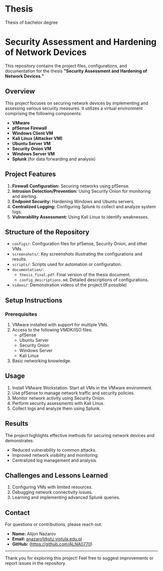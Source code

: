# Thesis
Thesis of bachelor degree  
# Security Assessment and Hardening of Network Devices

This repository contains the project files, configurations, and documentation for the thesis **"Security Assessment and Hardening of Network Devices."**

## **Overview**
This project focuses on securing network devices by implementing and assessing various security measures. It utilizes a virtual environment comprising the following components:

- **VMware**
- **pfSense Firewall**
- **Windows Client VM**
- **Kali Linux (Attacker VM)**
- **Ubuntu Server VM**
- **Security Onion VM**
- **Windows Server VM**
- **Splunk** (for data forwarding and analysis)

## **Project Features**
1. **Firewall Configuration:** Securing networks using pfSense.
2. **Intrusion Detection/Prevention:** Using Security Onion for monitoring and alerting.
3. **Endpoint Security:** Hardening Windows and Ubuntu servers.
4. **Centralized Logging:** Configuring Splunk to collect and analyze system logs.
5. **Vulnerability Assessment:** Using Kali Linux to identify weaknesses.

## **Structure of the Repository**
- `configs/`: Configuration files for pfSense, Security Onion, and other VMs.
- `screenshots/`: Key screenshots illustrating the configurations and results.
- `scripts/`: Scripts used for automation or configuration.
- `documentation/`:
  - `thesis_final.pdf`: Final version of the thesis document.
  - `config_descriptions.md`: Detailed descriptions of configurations.
- `videos/`: Demonstration videos of the project.(If possible)

## **Setup Instructions**
### **Prerequisites**
1. VMware installed with support for multiple VMs.
2. Access to the following VMDK/ISO files:
   - pfSense
   - Ubuntu Server
   - Security Onion
   - Windows Server
   - Kali Linux
3. Basic networking knowledge.

## **Usage**
1. Install VMware Workstation. Start all VMs in the VMware environment.
2. Use pfSense to manage network traffic and security policies.
3. Monitor network activity using Security Onion.
4. Perform security assessments with Kali Linux.
5. Collect logs and analyze them using Splunk.

## **Results**
The project highlights effective methods for securing network devices and demonstrates:
- Reduced vulnerability to common attacks.
- Improved network visibility and monitoring.
- Centralized log management and analysis.

## **Challenges and Lessons Learned**
1. Configuring VMs with limited resources.
2. Debugging network connectivity issues.
3. Learning and implementing advanced Splunk queries.

## **Contact**
For questions or contributions, please reach out:
- **Name:** Alijon Nazarov
- **Email:** anazaro1@stu.vistula.edu.pl
- **GitHub:** (https://github.com/ALNA0770)

---
Thank you for exploring this project! Feel free to suggest improvements or report issues in the repository.
